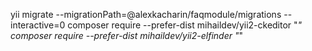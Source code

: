yii migrate --migrationPath=@alexkacharin/faqmodule/migrations --interactive=0
composer require --prefer-dist mihaildev/yii2-ckeditor "*"
composer require --prefer-dist mihaildev/yii2-elfinder "*"
